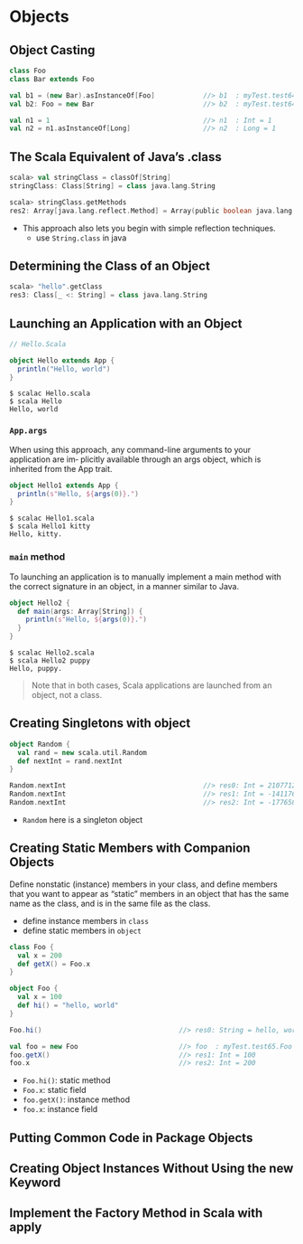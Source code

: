 # Objects

## Object Casting
```scala
class Foo
class Bar extends Foo

val b1 = (new Bar).asInstanceOf[Foo]            //> b1  : myTest.test64.Foo = myTest.test64$$anonfun$main$1$Bar$1@2e7f4425
val b2: Foo = new Bar                           //> b2  : myTest.test64.Foo = myTest.test64$$anonfun$main$1$Bar$1@2552f0fc
```

```scala
val n1 = 1                                      //> n1  : Int = 1
val n2 = n1.asInstanceOf[Long]                  //> n2  : Long = 1
```

## The Scala Equivalent of Java’s .class
```scala
scala> val stringClass = classOf[String]
stringClass: Class[String] = class java.lang.String

scala> stringClass.getMethods
res2: Array[java.lang.reflect.Method] = Array(public boolean java.lang.String.equals(java.lang.Object), public java.lang.String java.lang.String.toString(), public int java.lang.String.hashCode(), public int java.lang.String.compareTo(java.lang.Object), public int java.lang.String.compareTo(java.lang.String), public int java.lang.String.indexOf(java.lang.String,int), public int java.lang.String.indexOf(java.lang.String), public int java.lang.String.indexOf(int), public int java.lang.String.indexOf(int,int), public static java.lang.String java.lang.String.valueOf(char), public static java.lang.String java.lang.String.valueOf(java.lang.Object), public static java.lang.String java.lang.String.valueOf(boolean), public static java.lang.String java.lang.String.valueOf(char[],int,int), public ...
```
- This approach also lets you begin with simple reflection techniques.
  - use `String.class` in java

## Determining the Class of an Object
```scala
scala> "hello".getClass
res3: Class[_ <: String] = class java.lang.String
```

## Launching an Application with an Object
```scala
// Hello.Scala

object Hello extends App {
  println("Hello, world")
}
```

```shell
$ scalac Hello.scala
$ scala Hello
Hello, world
```

### `App.args`
When using this approach, any command-line arguments to your application are im‐ plicitly available through an args object, which is inherited from the App trait.
```scala
object Hello1 extends App {
  println(s"Hello, ${args(0)}.")
}
```
```shell
$ scalac Hello1.scala
$ scala Hello1 kitty
Hello, kitty.
```

### `main` method
To launching an application is to manually implement a main method with the correct signature in an object, in a manner similar to Java.

```scala
object Hello2 {
  def main(args: Array[String]) {
    println(s"Hello, ${args(0)}.")
  }
}
```
```shell
$ scalac Hello2.scala
$ scala Hello2 puppy
Hello, puppy.
```

> Note that in both cases, Scala applications are launched from an object, not a class.

## Creating Singletons with object
```scala
object Random {
  val rand = new scala.util.Random
  def nextInt = rand.nextInt
}

Random.nextInt                                  //> res0: Int = 2107712364
Random.nextInt                                  //> res1: Int = -1411768149
Random.nextInt                                  //> res2: Int = -1776584259
```
- `Random` here is a singleton object

## Creating Static Members with Companion Objects
Define nonstatic (instance) members in your class, and define members that you want to appear as “static” members in an object that has the same name as the class, and is in the same file as the class.
- define instance members in `class`
- define static members in `object`

```scala
class Foo {
  val x = 200
  def getX() = Foo.x
}

object Foo {
  val x = 100
  def hi() = "hello, world"
}

Foo.hi()                                  //> res0: String = hello, world

val foo = new Foo                         //> foo  : myTest.test65.Foo = myTest.test65$$anonfun$main$1$Foo$2@49cc6cb4
foo.getX()                                //> res1: Int = 100
foo.x                                     //> res2: Int = 200
```
- `Foo.hi()`: static method
- `Foo.x`: static field
- `foo.getX()`: instance method
- `foo.x`: instance field

## Putting Common Code in Package Objects

## Creating Object Instances Without Using the new Keyword

## Implement the Factory Method in Scala with apply

